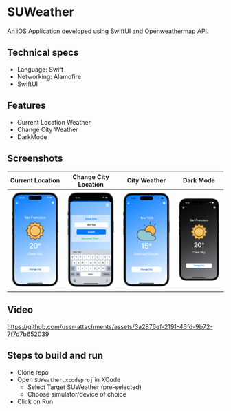 # SUWeather

An iOS Application developed using SwiftUI and Openweathermap API.

## Technical specs
- Language: Swift
- Networking: Alamofire
- SwiftUI

## Features
- Current Location Weather
- Change City Weather
- DarkMode 

## Screenshots
|Current Location|Change City Location|City Weather|Dark Mode|  
|:-:|:-:|:-:|:-:|
|<img src="/Images/Current Location.png" width="250"/>|<img src="/Images/Change Current Location.png" width="250"/>|<img src="/Images/City Wheater.png" width="250"/>|<img src="/Images/Dark Mode.png" width="250"/>

## Video

https://github.com/user-attachments/assets/3a2876ef-2191-46fd-9b72-7f7d7b652039


## Steps to build and run
- Clone repo 
- Open `SUWeather.xcodeproj` in XCode
  - Select Target SUWeather (pre-selected)
  - Choose simulator/device of choice
- Click on Run
